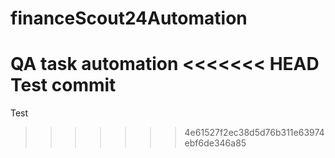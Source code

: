 # financeScout24Automation
QA task automation
<<<<<<< HEAD
Test commit
=======
Test
>>>>>>> 4e61527f2ec38d5d76b311e63974ebf6de346a85
